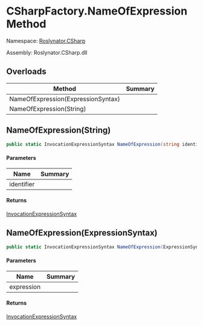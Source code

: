 # CSharpFactory\.NameOfExpression Method

Namespace: [Roslynator.CSharp](../../README.md)

Assembly: Roslynator\.CSharp\.dll

## Overloads

| Method | Summary |
| ------ | ------- |
| NameOfExpression\(ExpressionSyntax\) | |
| NameOfExpression\(String\) | |

## NameOfExpression\(String\)

```csharp
public static InvocationExpressionSyntax NameOfExpression(string identifier)
```

#### Parameters

| Name | Summary |
| ---- | ------- |
| identifier | |

#### Returns

[InvocationExpressionSyntax](https://docs.microsoft.com/en-us/dotnet/api/microsoft.codeanalysis.csharp.syntax.invocationexpressionsyntax)

## NameOfExpression\(ExpressionSyntax\)

```csharp
public static InvocationExpressionSyntax NameOfExpression(ExpressionSyntax expression)
```

#### Parameters

| Name | Summary |
| ---- | ------- |
| expression | |

#### Returns

[InvocationExpressionSyntax](https://docs.microsoft.com/en-us/dotnet/api/microsoft.codeanalysis.csharp.syntax.invocationexpressionsyntax)


